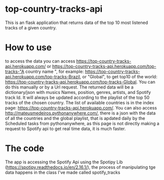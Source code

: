 # top-country-tracks-api

This is an flask application that returns data of the top 10 most listened tracks of a given country.

# How to use

to access the data you can access https://top-country-tracks-api.herokuapp.com/ or https://top-country-tracks-api.herokuapp.com/top-tracks-"A country name ",
for example: https://top-country-tracks-api.herokuapp.com/top-tracks-Brazil, or "Global", to get top10 of the world: https://top-country-tracks-api.herokuapp.com/top-tracks-Global. You can do this manually or by a Url request.
The returned data will be a dictionary/json with musics Names, position, genres, artists, and Spotify track Id. It will always be updated according to the playlist of the top 50 tracks of the chosen country. The list of available countries is in the index page: https://top-country-tracks-api.herokuapp.com/. You can also access http://mateusmedeiros.pythonanywhere.com/, there is a json with the data of all the countries and the global playlist, that is apdated daily by the Scheduled tasks from pythonanywhere, as this page is not directly making a request to Spotify api to get real time data, it is much faster.

# The code
The app is accessing the Spotify Api using the Spotipy Lib (https://spotipy.readthedocs.io/en/2.16.1/), the process of manipulating tge data happens in the class I've made called spotify_tracks
